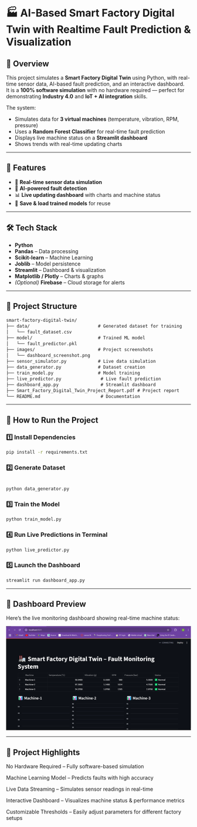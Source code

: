 # 🏭 AI-Based Smart Factory Digital Twin with Realtime Fault Prediction & Visualization

## 📌 Overview
This project simulates a **Smart Factory Digital Twin** using Python, with real-time sensor data, AI-based fault prediction, and an interactive dashboard.  
It is a **100% software simulation** with no hardware required — perfect for demonstrating **Industry 4.0** and **IoT + AI integration** skills.

The system:
- Simulates data for **3 virtual machines** (temperature, vibration, RPM, pressure)
- Uses a **Random Forest Classifier** for real-time fault prediction
- Displays live machine status on a **Streamlit dashboard**
- Shows trends with real-time updating charts


---

## 🎯 Features
- 🔄 **Real-time sensor data simulation**
- 🧠 **AI-powered fault detection**
- 📊 **Live updating dashboard** with charts and machine status
- 💾 **Save & load trained models** for reuse

---

## 🛠 Tech Stack
- **Python**
- **Pandas** – Data processing
- **Scikit-learn** – Machine Learning
- **Joblib** – Model persistence
- **Streamlit** – Dashboard & visualization
- **Matplotlib / Plotly** – Charts & graphs
- *(Optional)* **Firebase** – Cloud storage for alerts

---

## 📂 Project Structure
```text
smart-factory-digital-twin/
├── data/                          # Generated dataset for training
│   └── fault_dataset.csv
├── model/                         # Trained ML model
│   └── fault_predictor.pkl
├── images/                        # Project screenshots
│   └── dashboard_screenshot.png
├── sensor_simulator.py            # Live data simulation
├── data_generator.py              # Dataset creation
├── train_model.py                 # Model training
├── live_predictor.py               # Live fault prediction
├── dashboard_app.py                # Streamlit dashboard
├── Smart_Factory_Digital_Twin_Project_Report.pdf # Project report
└── README.md                       # Documentation
```
---

## 🚀 How to Run the Project

### 1️⃣ Install Dependencies
```bash
pip install -r requirements.txt
```

### 2️⃣ Generate Dataset
```bash

python data_generator.py
```

### 3️⃣ Train the Model
```bash
python train_model.py
```

### 4️⃣ Run Live Predictions in Terminal
```bash
python live_predictor.py
```

### 5️⃣ Launch the Dashboard
```bash
streamlit run dashboard_app.py
```
---

## 📸 Dashboard Preview
Here’s the live monitoring dashboard showing real-time machine status:

![Dashboard Preview](images/dashboard_screenshot.png)

---

## 📝 Project Highlights
No Hardware Required – Fully software-based simulation

Machine Learning Model – Predicts faults with high accuracy

Live Data Streaming – Simulates sensor readings in real-time

Interactive Dashboard – Visualizes machine status & performance metrics

Customizable Thresholds – Easily adjust parameters for different factory setups

